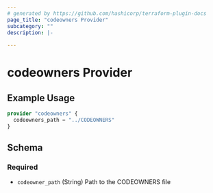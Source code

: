 ```yaml
---
# generated by https://github.com/hashicorp/terraform-plugin-docs
page_title: "codeowners Provider"
subcategory: ""
description: |-
  
---
```


# codeowners Provider



## Example Usage

```terraform
provider "codeowners" {
  codeowners_path = "../CODEOWNERS"
}
```

<!-- schema generated by tfplugindocs -->
## Schema

### Required

- `codeowner_path` (String) Path to the CODEOWNERS file
